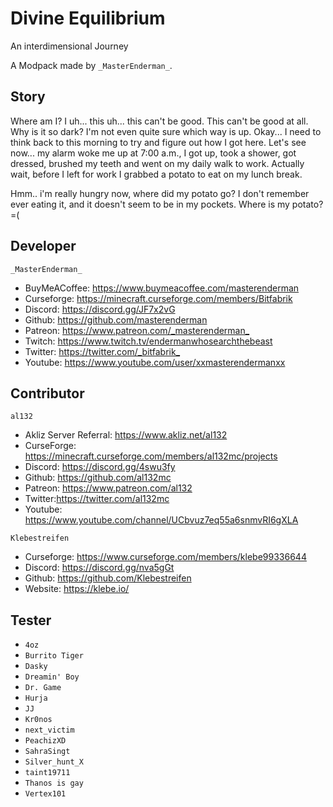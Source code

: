# Divine Equilibrium #

An interdimensional Journey

A Modpack made by `_MasterEnderman_`.

## Story ##

Where am I? I uh... this uh... this can't be good. This can't be good at all. Why is it so dark? I'm not even quite sure which way is up. Okay... I need to think back to this morning to try and figure out how I got here. Let's see now... my alarm woke me up at 7:00 a.m., I got up, took a shower, got dressed, brushed my teeth and went on my daily walk to work. Actually wait, before I left for work I grabbed a potato to eat on my lunch break.

Hmm.. i'm really hungry now, where did my potato go? I don't remember ever eating it, and it doesn't seem to be in my pockets. Where is my potato? =(

## Developer ##

`_MasterEnderman_`

- BuyMeACoffee: <https://www.buymeacoffee.com/masterenderman>
- Curseforge: <https://minecraft.curseforge.com/members/Bitfabrik>
- Discord: <https://discord.gg/JF7x2vG>
- Github: <https://github.com/masterenderman>
- Patreon: <https://www.patreon.com/_masterenderman_>
- Twitch: <https://www.twitch.tv/endermanwhosearchthebeast>
- Twitter: <https://twitter.com/_bitfabrik_>
- Youtube: <https://www.youtube.com/user/xxmasterendermanxx>

## Contributor ##

`al132`

- Akliz Server Referral: <https://www.akliz.net/al132>
- CurseForge: <https://minecraft.curseforge.com/members/al132mc/projects>
- Discord: <https://discord.gg/4swu3fy>
- Github: <https://github.com/al132mc>
- Patreon: <https://www.patreon.com/al132>
- Twitter:<https://twitter.com/al132mc>
- Youtube: <https://www.youtube.com/channel/UCbvuz7eq55a6snmvRI6gXLA>

`Klebestreifen`

- Curseforge: <https://www.curseforge.com/members/klebe99336644>
- Discord: <https://discord.gg/nva5gGt>
- Github: <https://github.com/Klebestreifen>
- Website: <https://klebe.io/>

## Tester ##

- `4oz`
- `Burrito Tiger`
- `Dasky`
- `Dreamin' Boy`
- `Dr. Game`
- `Hurja`
- `JJ`
- `Kr0nos`
- `next_victim`
- `PeachizXD`
- `SahraSingt`
- `Silver_hunt_X`
- `taint19711`
- `Thanos is gay`
- `Vertex101`
